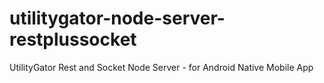 # utilitygator-node-server-restplussocket
UtilityGator Rest and Socket Node Server - for Android Native Mobile App
